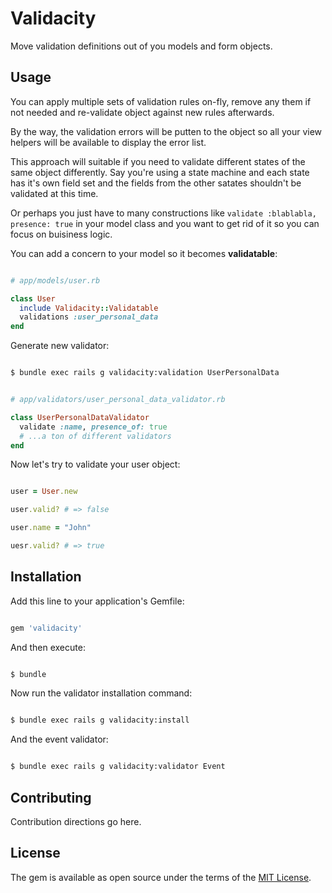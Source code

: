 # Validacity

Move validation definitions out of you models and form objects.

## Usage

You can apply multiple sets of validation rules on-fly,
remove any them if not needed and re-validate object against
new rules afterwards.

By the way, the validation errors will be putten to the object
so all your view helpers will be available to display the error list.

This approach will suitable if you need to validate different states
of the same object differently. Say you're using a state machine
and each state has it's own field set and the fields from the other
satates shouldn't be validated at this time.

Or perhaps you just have to many constructions like
`validate :blablabla, presence: true` in your model class and you want to
get rid of it so you can focus on buisiness logic.

You can add a concern to your model so it becomes **validatable**:

```ruby

# app/models/user.rb

class User
  include Validacity::Validatable
  validations :user_personal_data
end

```

Generate new validator:

```bash

$ bundle exec rails g validacity:validation UserPersonalData

```

```ruby

# app/validators/user_personal_data_validator.rb

class UserPersonalDataValidator
  validate :name, presence_of: true
  # ...a ton of different validators
end

```

Now let's try to validate your user object:


```ruby

user = User.new

user.valid? # => false

user.name = "John"

uesr.valid? # => true

```

## Installation

Add this line to your application's Gemfile:

```ruby

gem 'validacity'

```

And then execute:

```bash

$ bundle

```

Now run the validator installation command:

```bash

$ bundle exec rails g validacity:install

```

And the event validator:

```bash

$ bundle exec rails g validacity:validator Event

```

## Contributing

Contribution directions go here.

## License

The gem is available as open source under the terms of the [MIT License](https://opensource.org/licenses/MIT).
